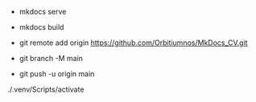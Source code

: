 - mkdocs serve
- mkdocs build

- git remote add origin https://github.com/Orbitiumnos/MkDocs_CV.git
- git branch -M main
- git push -u origin main

./.venv/Scripts/activate

